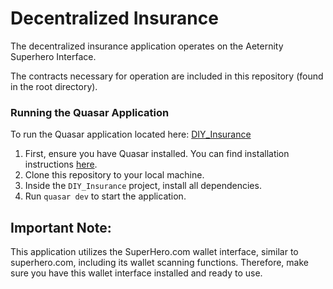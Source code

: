 # Decentralized Insurance

The decentralized insurance application operates on the Aeternity Superhero Interface.

The contracts necessary for operation are included in this repository (found in the root directory).

### Running the Quasar Application

To run the Quasar application located here: [DIY_Insurance](https://github.com/genievot/decentralized-Insurance/tree/master/front-end/DIY_Insurance)

1. First, ensure you have Quasar installed. You can find installation instructions [here](https://quasar.dev/quasar-cli/installation).
2. Clone this repository to your local machine.
3. Inside the `DIY_Insurance` project, install all dependencies.
4. Run `quasar dev` to start the application.

## Important Note:

This application utilizes the SuperHero.com wallet interface, similar to superhero.com, including its wallet scanning functions. Therefore, make sure you have this wallet interface installed and ready to use.